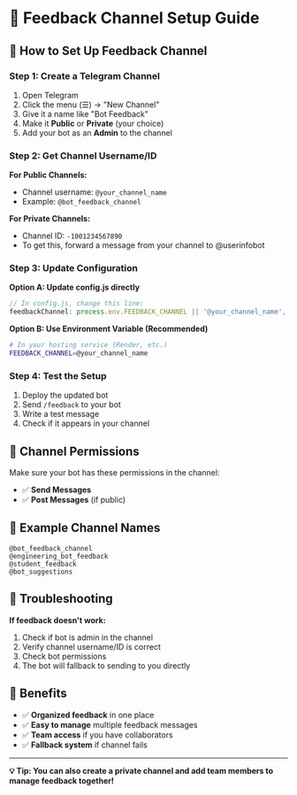 # 📢 Feedback Channel Setup Guide

## 🎯 **How to Set Up Feedback Channel**

### **Step 1: Create a Telegram Channel**
1. Open Telegram
2. Click the menu (☰) → "New Channel"
3. Give it a name like "Bot Feedback"
4. Make it **Public** or **Private** (your choice)
5. Add your bot as an **Admin** to the channel

### **Step 2: Get Channel Username/ID**

**For Public Channels:**
- Channel username: `@your_channel_name`
- Example: `@bot_feedback_channel`

**For Private Channels:**
- Channel ID: `-1001234567890`
- To get this, forward a message from your channel to @userinfobot

### **Step 3: Update Configuration**

**Option A: Update config.js directly**
```javascript
// In config.js, change this line:
feedbackChannel: process.env.FEEDBACK_CHANNEL || '@your_channel_name',
```

**Option B: Use Environment Variable (Recommended)**
```bash
# In your hosting service (Render, etc.)
FEEDBACK_CHANNEL=@your_channel_name
```

### **Step 4: Test the Setup**
1. Deploy the updated bot
2. Send `/feedback` to your bot
3. Write a test message
4. Check if it appears in your channel

## 🔧 **Channel Permissions**

Make sure your bot has these permissions in the channel:
- ✅ **Send Messages**
- ✅ **Post Messages** (if public)

## 📝 **Example Channel Names**

```
@bot_feedback_channel
@engineering_bot_feedback
@student_feedback
@bot_suggestions
```

## 🚨 **Troubleshooting**

**If feedback doesn't work:**
1. Check if bot is admin in the channel
2. Verify channel username/ID is correct
3. Check bot permissions
4. The bot will fallback to sending to you directly

## 🎉 **Benefits**

- ✅ **Organized feedback** in one place
- ✅ **Easy to manage** multiple feedback messages
- ✅ **Team access** if you have collaborators
- ✅ **Fallback system** if channel fails

---

**💡 Tip: You can also create a private channel and add team members to manage feedback together!**
